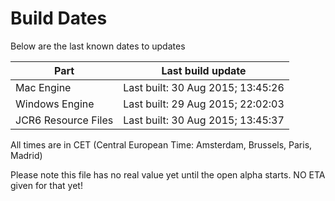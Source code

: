 # Build Dates

Below are the last known dates to updates

Part | Last build update
-----|-----
Mac Engine | Last built: 30 Aug 2015; 13:45:26
Windows Engine | Last built: 29 Aug 2015; 22:02:03
JCR6 Resource Files | Last built: 30 Aug 2015; 13:45:37
All times are in CET (Central European Time: Amsterdam, Brussels, Paris, Madrid)


Please note this file has no real value yet until the open alpha starts. NO ETA given for that yet!
